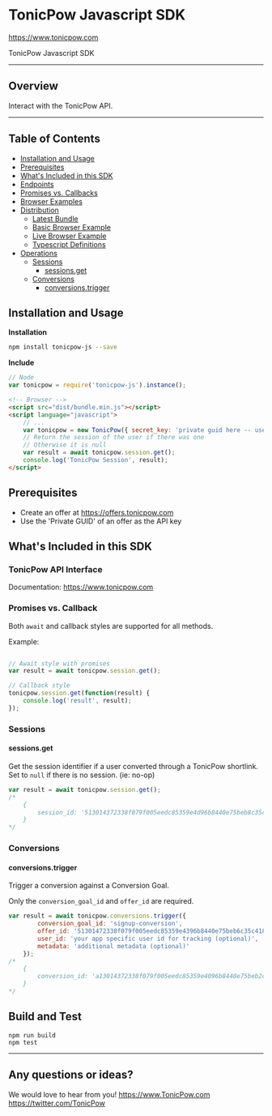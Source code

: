 # TonicPow Javascript SDK
https://www.tonicpow.com

TonicPow Javascript SDK

---
## Overview

Interact with the TonicPow API.

---
## Table of Contents
* [Installation and Usage](#installation-and-usage)
* [Prerequisites](#Prerequisites)
* [What's Included in this SDK](#whats-Included-in-this-SDK)
* [Endpoints](#endpoints)
* [Promises vs. Callbacks](#promises-vs-callback)
* [Browser Examples](https://github.com/BitIndex/bitindex-sdk/tree/master/lib/examples)
* [Distribution](https://github.com/BitIndex/bitindex-sdk/tree/master/dist)
    - [Latest Bundle](https://github.com/BitIndex/bitindex-sdk/blob/master/dist/bundle.min.js)
    - [Basic Browser Example](https://github.com/BitIndex/bitindex-sdk/blob/master/dist/basic.html)
    - [Live Browser Example](https://media.bitcoinfiles.org/94dc4e05dc1a1cd87d62e3b1d69b7f0dd15dd7555948849b9ce7e81a9f690993)
    - [Typescript Definitions](https://github.com/BitIndex/bitindex-sdk/blob/master/dist)
* [Operations](#operations)
    - [Sessions](#sessions)
        - [sessions.get](#sessionsGet)
    - [Conversions](#conversions)
        - [conversions.trigger](#conversionsTrigger)

## Installation and Usage

**Installation**
```sh
npm install tonicpow-js --save
```

**Include**
```javascript
// Node
var tonicpow = require('tonicpow-js').instance();
```

```html
<!-- Browser -->
<script src="dist/bundle.min.js"></script>
<script language="javascript">
    // ...
    var tonicpow = new TonicPow({ secret_key: 'private guid here -- use only on backend and not on browser' });
    // Return the session of the user if there was one
    // Otherwise it is null
    var result = await tonicpow.session.get();
    console.log('TonicPow Session', result);
</script>
```

## Prerequisites

- Create an offer at https://offers.tonicpow.com
- Use the 'Private GUID' of an offer as the API key

## What's Included in this SDK

### TonicPow API Interface

Documentation: https://www.tonicpow.com

### Promises vs. Callback

Both `await` and callback styles are supported for all methods.

Example:

```javascript

// Await style with promises
var result = await tonicpow.session.get();

// Callback style
tonicpow.session.get(function(result) {
    console.log('result', result);
});

```

### Sessions

#### sessions.get

Get the session identifier if a user converted through a TonicPow shortlink.
Set to  `null`  if there is no session. (ie: no-op)

```javascript
var result = await tonicpow.session.get();
/*
    {
        session_id: '513014372338f079f005eedc85359e4d96b8440e75beb8c35c4182e0c19a1a12
    }
*/
```


### Conversions

#### conversions.trigger

Trigger a conversion against a Conversion Goal.

Only the `conversion_goal_id` and `offer_id` are required.

```javascript
var result = await tonicpow.conversions.trigger({
        conversion_goal_id: 'signup-conversion',
        offer_id: '51301472338f079f005eedc85359e4396b8440e75beb6c35c4182e0c19a1a12',
        user_id: 'your app specific user id for tracking (optional)',
        metadata: 'additional metadata (optional)'
    });
/*
    {
        conversion_id: 'a13014372338f079f005eedc85359e4096b8440e75beb2c35c4182e0c19a1a87
    }
*/
```




## Build and Test

```
npm run build
npm test
```

-----------


 ## Any questions or ideas?

 We would love to hear from you!
 https://www.TonicPow.com
 https://twitter.com/TonicPow


